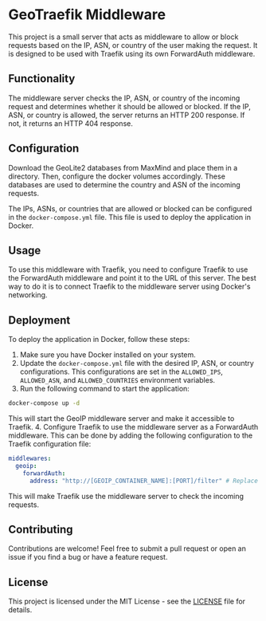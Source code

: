 # GeoTraefik Middleware

This project is a small server that acts as middleware to allow or block requests based on the IP, ASN, or country of the user making the request. It is designed to be used with Traefik using its own ForwardAuth middleware.

## Functionality

The middleware server checks the IP, ASN, or country of the incoming request and determines whether it should be allowed or blocked. If the IP, ASN, or country is allowed, the server returns an HTTP 200 response. If not, it returns an HTTP 404 response.

## Configuration

Download the GeoLite2 databases from MaxMind and place them in a directory. Then, configure the docker volumes accordingly. These databases are used to determine the country and ASN of the incoming requests.

The IPs, ASNs, or countries that are allowed or blocked can be configured in the `docker-compose.yml` file. This file is used to deploy the application in Docker.

## Usage

To use this middleware with Traefik, you need to configure Traefik to use the ForwardAuth middleware and point it to the URL of this server. The best way to do it is to connect Traefik to the middleware server using Docker's networking.

## Deployment

To deploy the application in Docker, follow these steps:

1. Make sure you have Docker installed on your system.
2. Update the `docker-compose.yml` file with the desired IP, ASN, or country configurations. This configurations are set in the `ALLOWED_IPS`, `ALLOWED_ASN`, and `ALLOWED_COUNTRIES` environment variables.
3. Run the following command to start the application:

```bash
docker-compose up -d
```

This will start the GeoIP middleware server and make it accessible to Traefik. 4. Configure Traefik to use the middleware server as a ForwardAuth middleware. This can be done by adding the following configuration to the Traefik configuration file:

```yaml
middlewares:
  geoip:
    forwardAuth:
      address: "http://[GEOIP_CONTAINER_NAME]:[PORT]/filter" # Replace [GEOIP_CONTAINER_NAME] with the name of the GeoIP middleware container and [PORT] with the port it is running on
```

This will make Traefik use the middleware server to check the incoming requests.

## Contributing

Contributions are welcome! Feel free to submit a pull request or open an issue if you find a bug or have a feature request.

## License

This project is licensed under the MIT License - see the [LICENSE](LICENSE) file for details.
